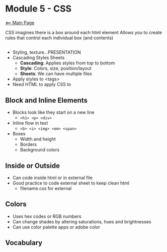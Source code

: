 # Module 5 - CSS

[<== Main Page](../README.md)

*CSS* imagines there is a box around each html element
Allows you to create rules that control each individual box (and contents)

## 

- Styling, texture...PRESENTATION
- Cascading Styles Sheets
  - **Cascading**: Applies styles from top to bottom
  - **Style**: Colors, size, position/layout
  - **Sheets**: We can have multiple files
- Apply styles to \<tags\>
- Need HTML to apply CSS to

## Block and Inline Elements

- Blocks look like they start on a new line
  - ```<h1> <p> <div>```
- Inline flow in text
  - ```<b> <i> <img> <em> <span>```
- Boxes
  - Width and height
  - Borders
  - Background colors

## Inside or Outside

- Can code inside html or in external file
- Good practice to code external sheet to keep clean html
  - filename.css for external

## Colors

- Uses hex codes or RGB numbers
- Can change shades by altering saturations, hues and brightnesses
- Can use color palette apps or adobe color

## Vocabulary
